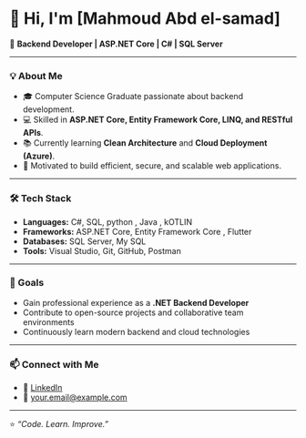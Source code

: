 # 👋 Hi, I'm [Mahmoud Abd el-samad]  
🎯 **Backend Developer | ASP.NET Core | C# | SQL Server**

---

### 💡 About Me
- 🎓 Computer Science Graduate passionate about backend development.
- 💻 Skilled in **ASP.NET Core, Entity Framework Core, LINQ, and RESTful APIs**.
- 📚 Currently learning **Clean Architecture** and **Cloud Deployment (Azure)**.
- 🚀 Motivated to build efficient, secure, and scalable web applications.

---

### 🛠️ Tech Stack
- **Languages:** C#, SQL, python , Java , kOTLIN  
- **Frameworks:** ASP.NET Core, Entity Framework Core , Flutter 
- **Databases:** SQL Server, My SQL  
- **Tools:** Visual Studio, Git, GitHub, Postman  

---

### 🌱 Goals
- Gain professional experience as a **.NET Backend Developer**  
- Contribute to open-source projects and collaborative team environments  
- Continuously learn modern backend and cloud technologies  

---

### 📫 Connect with Me
- 💼 [LinkedIn]([https://www.linkedin.com/in/your-link](https://www.linkedin.com/in/mahmoud-mohammed-abdelsamad-729b6a217/))  
- 📧 [your.email@example.com](m.m.abdelsamad82@gmail.com)  

---

⭐ *“Code. Learn. Improve.”*
